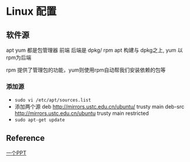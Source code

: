 # Linux 配置

## 软件源
apt yum 都是包管理器  前端
后端是 dpkg/ rpm   apt 构建与 dpkg之上, yum 以rpm为后端

rpm 提供了管理包的功能，yum则使用rpm自动帮我们安装依赖的包等


### 添加源
* `sudo vi /etc/apt/sources.list`
* 添加两个源
deb http://mirrors.ustc.edu.cn/ubuntu/ trusty main
deb-src http://mirrors.ustc.edu.cn/ubuntu trusty main restricted
* `sudo apt-get update`


## Reference 
[一个PPT](https://lug.ustc.edu.cn/OpenCourse/Lesson8/lesson8.pdf)